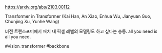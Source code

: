https://arxiv.org/abs/2103.00112

Transformer in Transformer (Kai Han, An Xiao, Enhua Wu, Jianyuan Guo, Chunjing Xu, Yunhe Wang)

비전 트랜스포머에서 패치 내 픽셀 레벨의 모델링도 하고 싶다는 충동. all you need is all you need.

#vision_transformer #backbone 